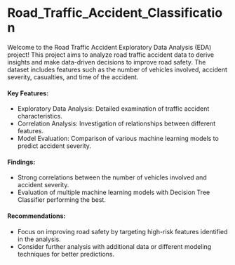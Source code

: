 # Road_Traffic_Accident_Classification

Welcome to the Road Traffic Accident Exploratory Data Analysis (EDA) project! This project aims to analyze road traffic accident data to derive insights and make data-driven decisions to improve road safety. The dataset includes features such as the number of vehicles involved, accident severity, casualties, and time of the accident.

#### Key Features:
- Exploratory Data Analysis: Detailed examination of traffic accident characteristics.
- Correlation Analysis: Investigation of relationships between different features.
- Model Evaluation: Comparison of various machine learning models to predict accident severity.
#### Findings:
- Strong correlations between the number of vehicles involved and accident severity.
- Evaluation of multiple machine learning models with Decision Tree Classifier performing the best.
#### Recommendations:
- Focus on improving road safety by targeting high-risk features identified in the analysis.
- Consider further analysis with additional data or different modeling techniques for better predictions.
